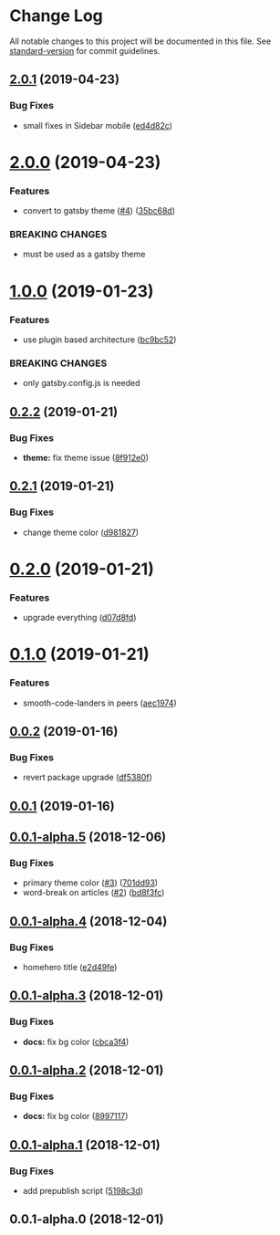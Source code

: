 # Change Log

All notable changes to this project will be documented in this file. See [standard-version](https://github.com/conventional-changelog/standard-version) for commit guidelines.

<a name="2.0.1"></a>
## [2.0.1](https://github.com/smooth-code/smooth-doc/compare/v2.0.0...v2.0.1) (2019-04-23)


### Bug Fixes

* small fixes in Sidebar mobile ([ed4d82c](https://github.com/smooth-code/smooth-doc/commit/ed4d82c))



<a name="2.0.0"></a>
# [2.0.0](https://github.com/smooth-code/smooth-doc/compare/v1.0.0...v2.0.0) (2019-04-23)


### Features

* convert to gatsby theme ([#4](https://github.com/smooth-code/smooth-doc/issues/4)) ([35bc68d](https://github.com/smooth-code/smooth-doc/commit/35bc68d))


### BREAKING CHANGES

* must be used as a gatsby theme



<a name="1.0.0"></a>
# [1.0.0](https://github.com/smooth-code/smooth-doc/compare/v0.2.2...v1.0.0) (2019-01-23)


### Features

* use plugin based architecture ([bc9bc52](https://github.com/smooth-code/smooth-doc/commit/bc9bc52))


### BREAKING CHANGES

* only gatsby.config.js is needed



<a name="0.2.2"></a>
## [0.2.2](https://github.com/smooth-code/smooth-doc/compare/v0.2.1...v0.2.2) (2019-01-21)


### Bug Fixes

* **theme:** fix theme issue ([8f912e0](https://github.com/smooth-code/smooth-doc/commit/8f912e0))



<a name="0.2.1"></a>
## [0.2.1](https://github.com/smooth-code/smooth-doc/compare/v0.2.0...v0.2.1) (2019-01-21)


### Bug Fixes

* change theme color ([d981827](https://github.com/smooth-code/smooth-doc/commit/d981827))



<a name="0.2.0"></a>
# [0.2.0](https://github.com/smooth-code/smooth-doc/compare/v0.1.0...v0.2.0) (2019-01-21)


### Features

* upgrade everything ([d07d8fd](https://github.com/smooth-code/smooth-doc/commit/d07d8fd))



<a name="0.1.0"></a>
# [0.1.0](https://github.com/smooth-code/smooth-doc/compare/v0.0.2...v0.1.0) (2019-01-21)


### Features

* smooth-code-landers in peers ([aec1974](https://github.com/smooth-code/smooth-doc/commit/aec1974))



<a name="0.0.2"></a>
## [0.0.2](https://github.com/smooth-code/smooth-doc/compare/v0.0.1...v0.0.2) (2019-01-16)


### Bug Fixes

* revert package upgrade ([df5380f](https://github.com/smooth-code/smooth-doc/commit/df5380f))



<a name="0.0.1"></a>
## [0.0.1](https://github.com/smooth-code/smooth-doc/compare/v0.0.1-alpha.5...v0.0.1) (2019-01-16)



<a name="0.0.1-alpha.5"></a>
## [0.0.1-alpha.5](https://github.com/smooth-code/smooth-doc/compare/v0.0.1-alpha.4...v0.0.1-alpha.5) (2018-12-06)


### Bug Fixes

* primary theme color ([#3](https://github.com/smooth-code/smooth-doc/issues/3)) ([701dd93](https://github.com/smooth-code/smooth-doc/commit/701dd93))
* word-break on articles ([#2](https://github.com/smooth-code/smooth-doc/issues/2)) ([bd8f3fc](https://github.com/smooth-code/smooth-doc/commit/bd8f3fc))



<a name="0.0.1-alpha.4"></a>
## [0.0.1-alpha.4](https://github.com/smooth-code/smooth-doc/compare/v0.0.1-alpha.3...v0.0.1-alpha.4) (2018-12-04)


### Bug Fixes

* homehero title ([e2d49fe](https://github.com/smooth-code/smooth-doc/commit/e2d49fe))



<a name="0.0.1-alpha.3"></a>
## [0.0.1-alpha.3](https://github.com/smooth-code/smooth-doc/compare/v0.0.1-alpha.2...v0.0.1-alpha.3) (2018-12-01)


### Bug Fixes

* **docs:** fix bg color ([cbca3f4](https://github.com/smooth-code/smooth-doc/commit/cbca3f4))



<a name="0.0.1-alpha.2"></a>
## [0.0.1-alpha.2](https://github.com/smooth-code/smooth-doc/compare/v0.0.1-alpha.1...v0.0.1-alpha.2) (2018-12-01)


### Bug Fixes

* **docs:** fix bg color ([8997117](https://github.com/smooth-code/smooth-doc/commit/8997117))



<a name="0.0.1-alpha.1"></a>
## [0.0.1-alpha.1](https://github.com/smooth-code/smooth-doc/compare/v0.0.1-alpha.0...v0.0.1-alpha.1) (2018-12-01)


### Bug Fixes

* add prepublish script ([5198c3d](https://github.com/smooth-code/smooth-doc/commit/5198c3d))



<a name="0.0.1-alpha.0"></a>
## 0.0.1-alpha.0 (2018-12-01)

